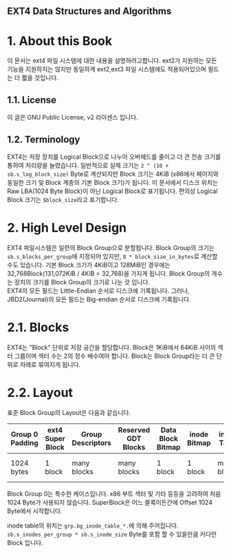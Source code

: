 EXT4 Data Structures and Algorithms
-----------------------------------

# 1. About this Book
이 문서는 ext4 파일 시스템에 대한 내용을 설명하려고합니다. ext2가 지원하는 모든 기능을 지원하지는 않지만 동일하게 ext2,ext3 파일 시스템에도 적용되어있으며 필드는 더 짧을 것입니다.

## 1.1. License
이 글은 GNU Public License, v2 라이센스 입니다.

## 1.2. Terminology
EXT4는 저장 장치를 Logical Block으로 나누어 오버헤드를 줄이고 더 큰 전송 크기를 통하여 처리량을 늘렸습니다. 일반적으로 실제 크기는 `2 ^ (10 + sb.s_log_block_size)` Byte로 계산되지만 Block 크기는 4KiB (x86에서 페이지와 동일한 크기 및 Block 계층의 기본 Block 크기)가 됩니다. 이 문서에서 디스크 위치는 Raw LBA(1024 Byte Block)이 아닌 Logical Block로 표기됩니다. 편의상 Logical Block 크기는 `$block_size`라고 표기합니다.

# 2. High Level Design
EXT4 파일시스템은 일련의 Block Group으로 분할됩니다. Block Group의 크기는 `sb.s_blocks_per_group`에 지정되어 있지만, `8 * block_size_in_bytes`로 계산할 수도 있습니다. 기본 Block 크기가 4KiB이고 128MiB인 경우에는 32,768Block(131,072KiB / 4KiB = 32,768)을 가지게 됩니다. Block Group의 개수는 장치의 크기를 Block Group의 크기로 나눈 것 입니다.  
EXT4의 모든 필드는 Little-Endian 순서로 디스크에 기록됩니다. 그러나, JBD2(Journal)의 모든 필드는 Big-endian 순서로 디스크에 기록됩니다.

# 2.1. Blocks
EXT4는 "Block" 단위로 저장 공간을 할당합니다. Block은 1KiB에서 64KiB 사이의 섹터 그룹이며 섹터 수는 2의 정수 배수여야 합니다. Block는 Block Group라는 더 큰 단위로 차례로 묶여지게 됩니다.

# 2.2. Layout
표준 Block Group의 Layout은 다음과 같습니다.

| Group 0 Padding | ext4 Super Block | Group Descriptors | Reserved GDT Blocks | Data Block Bitmap | inode Bitmap | inode Table | Data Blocks      |
|-----------------|------------------|-------------------|---------------------|-------------------|--------------|-------------|------------------|
| 1024 bytes      | 1 block          | many blocks       | many blocks         | 1 block           | 1 block      | many blocks | many more blocks |

Block Group 0는 특수한 케이스입니다. x86 부트 섹터 및 기타 등등을 고려하여 처음 1024 Byte가 사용되지 않습니다. SuperBlock은 어느 블록이든간에 Offset 1024 Byte에서 시작합니다.

inode table의 위치는 `grp.bg_inode_table_*.`에 의해 주어집니다. `sb.s_inodes_per_group * sb.s_inode_size` Byte를 포함 할 수 있을만큼 커다란 Block 입니다.
